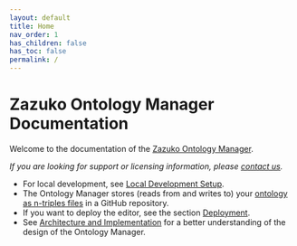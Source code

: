 ```yaml
---
layout: default
title: Home
nav_order: 1
has_children: false
has_toc: false
permalink: /
---
```


# Zazuko Ontology Manager Documentation

Welcome to the documentation of the [Zazuko Ontology Manager](https://zazuko.com/products/ontology-manager/).

*If you are looking for support or licensing information, please <a href="mailto:info@zazuko.com?subject=ZOM">contact us</a>.*

* For local development, see [Local Development Setup](/local-development-setup).
* The Ontology Manager stores (reads from and writes to) your [ontology as n-triples files](/ontology-files) in a GitHub repository.
* If you want to deploy the editor, see the section [Deployment](/deployment).
* See [Architecture and Implementation](/architecture-implementation) for a better understanding of the design of the Ontology Manager.
